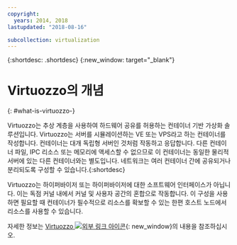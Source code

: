 ```yaml
---
copyright:
  years: 2014, 2018
lastupdated: "2018-08-16"

subcollection: virtualization
---
```

{:shortdesc: .shortdesc}
{:new_window: target="_blank"}

# Virtuozzo의 개념
{: #what-is-virtuozzo-}

Virtuozzo는 추상 계층을 사용하여 하드웨어 공유를 허용하는 컨테이너 기반 가상화 솔루션입니다. Virtuozzo는 서버를 시뮬레이션하는 VE 또는 VPS라고 하는 컨테이너를 작성합니다. 컨테이너는 대개 독립형 서버인 것처럼 작동하고 응답합니다. 다른 컨테이너 파일, IPC 리소스 또는 메모리에 액세스할 수 없으므로 이 컨테이너는 동일한 물리적 서버에 있는 다른 컨테이너와는 별도입니다. 네트워크는 여러 컨테이너 간에 공유되거나 분리되도록 구성할 수 있습니다.{:shortdesc}

Virtuozzo는 하이퍼바이저 또는 하이퍼바이저에 대한 소프트웨어 인터페이스가 아닙니다. 이는 독점 커널 내에서 커널 및 사용자 공간의 혼합으로 작동합니다. 이 구성을 사용하면 필요할 때 컨테이너가 필수적으로 리소스를 확보할 수 있는 한편 호스트 노드에서 리소스를 사용할 수 있습니다. 

자세한 정보는 [Virtuozzo ![외부 링크 아이콘](../../icons/launch-glyph.svg "외부 링크 아이콘")](https://virtuozzo.com/){: new_window}의 내용을 참조하십시오.
